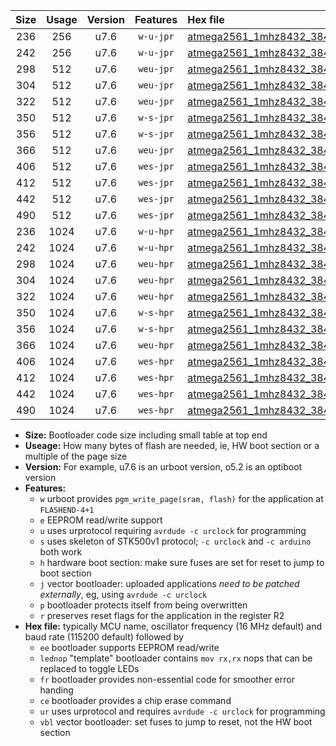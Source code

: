 |Size|Usage|Version|Features|Hex file|
|:-:|:-:|:-:|:-:|:--|
|236|256|u7.6|`w-u-jpr`|[atmega2561_1mhz8432_38400bps_ur_vbl.hex](https://raw.githubusercontent.com/stefanrueger/urboot/main//atmega2561_1mhz8432_38400bps_ur_vbl.hex)|
|242|256|u7.6|`w-u-jpr`|[atmega2561_1mhz8432_38400bps_lednop_ur_vbl.hex](https://raw.githubusercontent.com/stefanrueger/urboot/main//atmega2561_1mhz8432_38400bps_lednop_ur_vbl.hex)|
|298|512|u7.6|`weu-jpr`|[atmega2561_1mhz8432_38400bps_ee_ur_vbl.hex](https://raw.githubusercontent.com/stefanrueger/urboot/main//atmega2561_1mhz8432_38400bps_ee_ur_vbl.hex)|
|304|512|u7.6|`weu-jpr`|[atmega2561_1mhz8432_38400bps_ee_lednop_ur_vbl.hex](https://raw.githubusercontent.com/stefanrueger/urboot/main//atmega2561_1mhz8432_38400bps_ee_lednop_ur_vbl.hex)|
|322|512|u7.6|`weu-jpr`|[atmega2561_1mhz8432_38400bps_ee_lednop_fr_ur_vbl.hex](https://raw.githubusercontent.com/stefanrueger/urboot/main//atmega2561_1mhz8432_38400bps_ee_lednop_fr_ur_vbl.hex)|
|350|512|u7.6|`w-s-jpr`|[atmega2561_1mhz8432_38400bps_vbl.hex](https://raw.githubusercontent.com/stefanrueger/urboot/main//atmega2561_1mhz8432_38400bps_vbl.hex)|
|356|512|u7.6|`w-s-jpr`|[atmega2561_1mhz8432_38400bps_lednop_vbl.hex](https://raw.githubusercontent.com/stefanrueger/urboot/main//atmega2561_1mhz8432_38400bps_lednop_vbl.hex)|
|366|512|u7.6|`weu-jpr`|[atmega2561_1mhz8432_38400bps_ee_lednop_fr_ce_ur_vbl.hex](https://raw.githubusercontent.com/stefanrueger/urboot/main//atmega2561_1mhz8432_38400bps_ee_lednop_fr_ce_ur_vbl.hex)|
|406|512|u7.6|`wes-jpr`|[atmega2561_1mhz8432_38400bps_ee_vbl.hex](https://raw.githubusercontent.com/stefanrueger/urboot/main//atmega2561_1mhz8432_38400bps_ee_vbl.hex)|
|412|512|u7.6|`wes-jpr`|[atmega2561_1mhz8432_38400bps_ee_lednop_vbl.hex](https://raw.githubusercontent.com/stefanrueger/urboot/main//atmega2561_1mhz8432_38400bps_ee_lednop_vbl.hex)|
|442|512|u7.6|`wes-jpr`|[atmega2561_1mhz8432_38400bps_ee_lednop_fr_vbl.hex](https://raw.githubusercontent.com/stefanrueger/urboot/main//atmega2561_1mhz8432_38400bps_ee_lednop_fr_vbl.hex)|
|490|512|u7.6|`wes-jpr`|[atmega2561_1mhz8432_38400bps_ee_lednop_fr_ce_vbl.hex](https://raw.githubusercontent.com/stefanrueger/urboot/main//atmega2561_1mhz8432_38400bps_ee_lednop_fr_ce_vbl.hex)|
|236|1024|u7.6|`w-u-hpr`|[atmega2561_1mhz8432_38400bps_ur.hex](https://raw.githubusercontent.com/stefanrueger/urboot/main//atmega2561_1mhz8432_38400bps_ur.hex)|
|242|1024|u7.6|`w-u-hpr`|[atmega2561_1mhz8432_38400bps_lednop_ur.hex](https://raw.githubusercontent.com/stefanrueger/urboot/main//atmega2561_1mhz8432_38400bps_lednop_ur.hex)|
|298|1024|u7.6|`weu-hpr`|[atmega2561_1mhz8432_38400bps_ee_ur.hex](https://raw.githubusercontent.com/stefanrueger/urboot/main//atmega2561_1mhz8432_38400bps_ee_ur.hex)|
|304|1024|u7.6|`weu-hpr`|[atmega2561_1mhz8432_38400bps_ee_lednop_ur.hex](https://raw.githubusercontent.com/stefanrueger/urboot/main//atmega2561_1mhz8432_38400bps_ee_lednop_ur.hex)|
|322|1024|u7.6|`weu-hpr`|[atmega2561_1mhz8432_38400bps_ee_lednop_fr_ur.hex](https://raw.githubusercontent.com/stefanrueger/urboot/main//atmega2561_1mhz8432_38400bps_ee_lednop_fr_ur.hex)|
|350|1024|u7.6|`w-s-hpr`|[atmega2561_1mhz8432_38400bps.hex](https://raw.githubusercontent.com/stefanrueger/urboot/main//atmega2561_1mhz8432_38400bps.hex)|
|356|1024|u7.6|`w-s-hpr`|[atmega2561_1mhz8432_38400bps_lednop.hex](https://raw.githubusercontent.com/stefanrueger/urboot/main//atmega2561_1mhz8432_38400bps_lednop.hex)|
|366|1024|u7.6|`weu-hpr`|[atmega2561_1mhz8432_38400bps_ee_lednop_fr_ce_ur.hex](https://raw.githubusercontent.com/stefanrueger/urboot/main//atmega2561_1mhz8432_38400bps_ee_lednop_fr_ce_ur.hex)|
|406|1024|u7.6|`wes-hpr`|[atmega2561_1mhz8432_38400bps_ee.hex](https://raw.githubusercontent.com/stefanrueger/urboot/main//atmega2561_1mhz8432_38400bps_ee.hex)|
|412|1024|u7.6|`wes-hpr`|[atmega2561_1mhz8432_38400bps_ee_lednop.hex](https://raw.githubusercontent.com/stefanrueger/urboot/main//atmega2561_1mhz8432_38400bps_ee_lednop.hex)|
|442|1024|u7.6|`wes-hpr`|[atmega2561_1mhz8432_38400bps_ee_lednop_fr.hex](https://raw.githubusercontent.com/stefanrueger/urboot/main//atmega2561_1mhz8432_38400bps_ee_lednop_fr.hex)|
|490|1024|u7.6|`wes-hpr`|[atmega2561_1mhz8432_38400bps_ee_lednop_fr_ce.hex](https://raw.githubusercontent.com/stefanrueger/urboot/main//atmega2561_1mhz8432_38400bps_ee_lednop_fr_ce.hex)|

- **Size:** Bootloader code size including small table at top end
- **Useage:** How many bytes of flash are needed, ie, HW boot section or a multiple of the page size
- **Version:** For example, u7.6 is an urboot version, o5.2 is an optiboot version
- **Features:**
  + `w` urboot provides `pgm_write_page(sram, flash)` for the application at `FLASHEND-4+1`
  + `e` EEPROM read/write support
  + `u` uses urprotocol requiring `avrdude -c urclock` for programming
  + `s` uses skeleton of STK500v1 protocol; `-c urclock` and `-c arduino` both work
  + `h` hardware boot section: make sure fuses are set for reset to jump to boot section
  + `j` vector bootloader: uploaded applications *need to be patched externally*, eg, using `avrdude -c urclock`
  + `p` bootloader protects itself from being overwritten
  + `r` preserves reset flags for the application in the register R2
- **Hex file:** typically MCU name, oscillator frequency (16 MHz default) and baud rate (115200 default) followed by
  + `ee` bootloader supports EEPROM read/write
  + `lednop` "template" bootloader contains `mov rx,rx` nops that can be replaced to toggle LEDs
  + `fr` bootloader provides non-essential code for smoother error handing
  + `ce` bootloader provides a chip erase command
  + `ur` uses urprotocol and requires `avrdude -c urclock` for programming
  + `vbl` vector bootloader: set fuses to jump to reset, not the HW boot section
